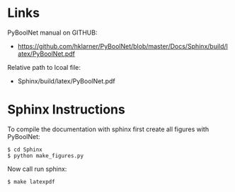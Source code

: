 

# Links
PyBoolNet manual on GITHUB:
- https://github.com/hklarner/PyBoolNet/blob/master/Docs/Sphinx/build/latex/PyBoolNet.pdf

Relative path to lcoal file:
- Sphinx/build/latex/PyBoolNet.pdf

# Sphinx Instructions

To compile the documentation with sphinx first create all figures with PyBoolNet:
```
$ cd Sphinx
$ python make_figures.py
```

Now call run sphinx:
```
$ make latexpdf
```
